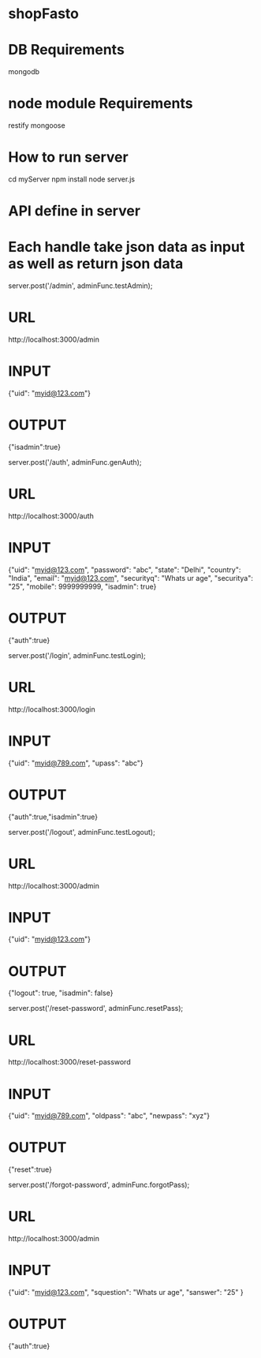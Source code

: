 # shopFasto
# DB Requirements
mongodb

# node module Requirements
restify
mongoose

# How to run server
cd myServer
npm install
node server.js

# API define in server
# Each handle take json data as input as well as return json data

server.post('/admin', adminFunc.testAdmin);

# URL
http://localhost:3000/admin

# INPUT
{"uid": "myid@123.com"}

# OUTPUT
{"isadmin":true}

server.post('/auth', adminFunc.genAuth);

# URL
http://localhost:3000/auth

# INPUT
{"uid": "myid@123.com", "password": "abc", "state": "Delhi", "country": "India", "email": "myid@123.com", "securityq": "Whats ur age", "securitya": "25", "mobile": 9999999999, "isadmin": true}

# OUTPUT
{"auth":true}

server.post('/login', adminFunc.testLogin);

# URL
http://localhost:3000/login

# INPUT
{"uid": "myid@789.com", "upass": "abc"}

# OUTPUT
{"auth":true,"isadmin":true}

server.post('/logout', adminFunc.testLogout);

# URL
http://localhost:3000/admin

# INPUT
{"uid": "myid@123.com"}

# OUTPUT
{"logout": true, "isadmin": false}

server.post('/reset-password', adminFunc.resetPass);

# URL
http://localhost:3000/reset-password

# INPUT
{"uid": "myid@789.com", "oldpass": "abc", "newpass": "xyz"}

# OUTPUT
{"reset":true}

server.post('/forgot-password', adminFunc.forgotPass);

# URL
http://localhost:3000/admin

# INPUT
{"uid": "myid@123.com", "squestion": "Whats ur age", "sanswer": "25" }

# OUTPUT
{"auth":true}
